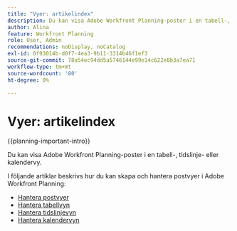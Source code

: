 ```yaml
---
title: "Vyer: artikelindex"
description: Du kan visa Adobe Workfront Planning-poster i en tabell-, tidslinje- eller kalendervy. I följande artiklar beskrivs hur du kan skapa och hantera postvyer för Adobe Workfront Planning.
author: Alina
feature: Workfront Planning
role: User, Admin
recommendations: noDisplay, noCatalog
exl-id: 0f93014b-d0f7-4ea3-9b11-3314b46f1ef3
source-git-commit: 78a54ec94dd5a5746144e99e14c622e8b3a7ea71
workflow-type: tm+mt
source-wordcount: '80'
ht-degree: 0%

---
```



# Vyer: artikelindex

{{planning-important-intro}}

Du kan visa Adobe Workfront Planning-poster i en tabell-, tidslinje- eller kalendervy.

I följande artiklar beskrivs hur du kan skapa och hantera postvyer i Adobe Workfront Planning:

* [Hantera postvyer](/help/quicksilver/planning/views/manage-record-views.md)
* [Hantera tabellvyn](/help/quicksilver/planning/views/manage-the-table-view.md)
* [Hantera tidslinjevyn](/help/quicksilver/planning/views/manage-the-timeline-view.md)
* [Hantera kalendervyn](/help/quicksilver/planning/views/manage-the-calendar-view.md)
